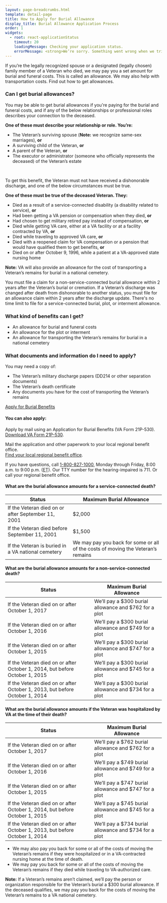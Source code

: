 ```yaml
---
layout: page-breadcrumbs.html
template: detail-page
title: How to Apply for Burial Allowance
display_title: Burial Allowance Application Process
order: 1
widgets:
  - root: react-applicationStatus
    timeout: 20
    loadingMessage: Checking your application status.
    errorMessage: <strong>We’re sorry. Something went wrong when we tried to load your saved application.</strong><br/>Please try refreshing your browser in a few minutes.
---
```


<div class="va-introtext">

If you’re the legally recognized spouse or a designated (legally chosen) family member of a Veteran who died, we may pay you a set amount for burial and funeral costs. This is called an allowance. We may also help with transportation costs. Find out how to get allowances.

</div>

<div class="feature" markdown="0">

### Can I get burial allowances?

You may be able to get burial allowances if you're paying for the burial and funeral costs, and if any of the below relationships or professional roles describes your connection to the deceased.

**One of these must describe your relationship or role. You’re:**

- The Veteran’s surviving spouse (**Note:** we recognize same-sex marriages), **or**
- A surviving child of the Veteran, **or**
- A parent of the Veteran, **or**
- The executor or administrator (someone who officially represents the deceased) of the Veteran’s estate

<br>

To get this benefit, the Veteran must not have received a dishonorable discharge, and one of the below circumstances must be true.

**One of these must be true of the deceased Veteran. They:**

- Died as a result of a service-connected disability (a disability related to service), **or**
- Had been getting a VA pension or compensation when they died, **or**
- Had chosen to get military retired pay instead of compensation, **or**
- Died while getting VA care, either at a VA facility or at a facility contracted by VA, **or**
- Died while traveling to approved VA care, **or**
- Died with a reopened claim for VA compensation or a pension that would have qualified them to get benefits, **or**
- Died on or after October 9, 1996, while a patient at a VA-approved state nursing home

**Note:** VA will also provide an allowance for the cost of transporting a Veteran’s remains for burial in a national cemetery.

</div>

You must file a claim for a non-service-connected burial allowance within 2 years after the Veteran’s burial or cremation. If a Veteran’s discharge was changed after death from dishonorable to another status, you must file for an allowance claim within 2 years after the discharge update. There's no time limit to file for a service-connected burial, plot, or interment allowance.


### What kind of benefits can I get?

- An allowance for burial and funeral costs
- An allowance for the plot or interment
- An allowance for transporting the Veteran’s remains for burial in a national cemetery

<div class="feature" markdown="1">

### What documents and information do I need to apply?

You may need a copy of:
- The Veteran’s military discharge papers (DD214 or other separation documents)
- The Veteran’s death certificate
- Any documents you have for the cost of transporting the Veteran’s remains

</div>

<div id="react-applicationStatus" class="static-page-widget">
  <a class="usa-button-primary va-button-primary" href="/burials-and-memorials/application/530">Apply for Burial Benefits</a>
</div>

<div itemprop="steps" itemscope itemtype ="http://schema.org/HowToSection">
<h4 itemprop="name">You can also apply:</h4>
<div itemprop="itemListElement">


Apply by mail using an Application for Burial Benefits (VA Form 21P-530). <br>
[Download VA Form 21P-530](https://www.vba.va.gov/pubs/forms/VBA-21P-530-ARE.pdf).

Mail the application and other paperwork to your local regional benefit office. <br> 
[Find your local regional benefit office](/facilities).

If you have questions, call <a href="tel:+1-800-827-1000">1-800-827-1000</a>, Monday through Friday, 8:00 a.m. to 9:00 p.m. (<abbr title="eastern time">ET</abbr>). Our TTY number for the hearing-impaired is 711. Or call your regional benefit office.




#### What are the burial allowance amounts for a service-connected death?

| Status                   | Maximum Burial Allowance |
| ------------------------ | ------------------------ |
| If the Veteran died on or after September 11, 2001 | $2,000 |
| If the Veteran died before September 11, 2001 | $1,500 |
| If the Veteran is buried in a VA national cemetery | We may pay you back for some or all of the costs of moving the Veteran’s remains |

#### What are the burial allowance amounts for a non-service-connected death?

| Status                   | Maximum Burial Allowance |
| ------------------------ | ------------------------ |
| If the Veteran died on or after October 1, 2017 | We’ll pay a $300 burial allowance and $762 for a plot |
| If the Veteran died on or after October 1, 2016 | We’ll pay a $300 burial allowance and $749 for a plot |
| If the Veteran died on or after October 1, 2015 | We’ll pay a $300 burial allowance and $747 for a plot |
| If the Veteran died on or after October 1, 2014, but before October 1, 2015 | We’ll pay a $300 burial allowance and $745 for a plot |
| If the Veteran died on or after October 1, 2013, but before October 1, 2014 | We’ll pay a $300 burial allowance and $734 for a plot |

#### What are the burial allowance amounts if the Veteran was hospitalized by VA at the time of their death?

| Status                   | Maximum Burial Allowance |
| ------------------------ | ------------------------ |
| If the Veteran died on or after October 1, 2017 | We’ll pay a $762 burial allowance and $762 for a plot |
| If the Veteran died on or after October 1, 2016 | We’ll pay a $749 burial allowance and $749 for a plot |
| If the Veteran died on or after October 1, 2015 | We’ll pay a $747 burial allowance and $747 for a plot |
| If the Veteran died on or after October 1, 2014, but before October 1, 2015 | We’ll pay a $745 burial allowance and $745 for a plot |
| If the Veteran died on or after October 1, 2013, but before October 1, 2014 | We’ll pay a $734 burial allowance and $734 for a plot |

- We may also pay you back for some or all of the costs of moving the Veteran’s remains if they were hospitalized or in a VA-contracted nursing home at the time of death.
- We may pay you back for some or all of the costs of moving the Veteran’s remains if they died while traveling to VA-authorized care.

**Note:** If a Veteran’s remains aren’t claimed, we’ll pay the person or organization responsible for the Veteran’s burial a $300 burial allowance. If the deceased qualifies, we may pay you back for the costs of moving the Veteran’s remains to a VA national cemetery.
